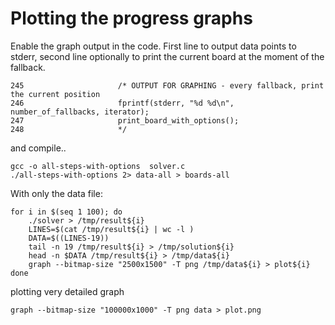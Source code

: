 # Plotting the progress graphs

Enable the graph output in the code. First line to output data points to stderr, second line optionally to print the current board at the moment of the fallback.

```
245                     /* OUTPUT FOR GRAPHING - every fallback, print the current position
246                     fprintf(stderr, "%d %d\n", number_of_fallbacks, iterator);
247                     print_board_with_options();
248                     */
```

and compile..

```
gcc -o all-steps-with-options  solver.c
./all-steps-with-options 2> data-all > boards-all
```

With only the data file:

```
for i in $(seq 1 100); do
    ./solver > /tmp/result${i}
    LINES=$(cat /tmp/result${i} | wc -l )
    DATA=$((LINES-19))
    tail -n 19 /tmp/result${i} > /tmp/solution${i}
    head -n $DATA /tmp/result${i} > /tmp/data${i}
    graph --bitmap-size "2500x1500" -T png /tmp/data${i} > plot${i}
done
```

plotting very detailed graph

```
graph --bitmap-size "100000x1000" -T png data > plot.png
```
